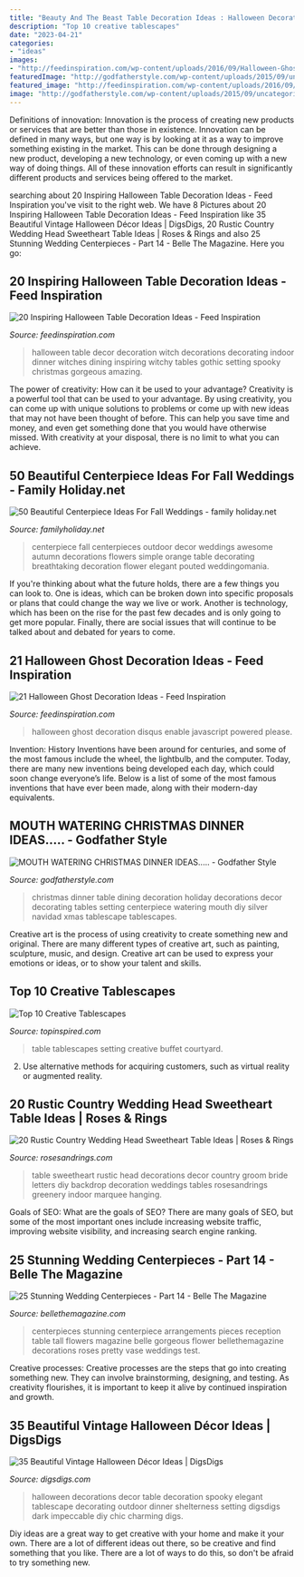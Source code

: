 ```yaml
---
title: "Beauty And The Beast Table Decoration Ideas : Halloween Decorations Decor Table Decoration Spooky Elegant Tablescape Decorating Outdoor Dinner Shelterness Setting Digsdigs Dark Impeccable Diy Chic Charming Digs"
description: "Top 10 creative tablescapes"
date: "2023-04-21"
categories:
- "ideas"
images:
- "http://feedinspiration.com/wp-content/uploads/2016/09/Halloween-Ghost-Decoration.jpg"
featuredImage: "http://godfatherstyle.com/wp-content/uploads/2015/09/uncategorized-clean-holiday-dinner-table-decoration-ideas-christmas-dinner-table-decoration-ideas-christmas-dining-room-table-decoration-ideas-christmas-dinner-table-decoration-ideas-pinterest-pi-.jpg"
featured_image: "http://feedinspiration.com/wp-content/uploads/2016/09/Halloween-Ghost-Decoration.jpg"
image: "http://godfatherstyle.com/wp-content/uploads/2015/09/uncategorized-clean-holiday-dinner-table-decoration-ideas-christmas-dinner-table-decoration-ideas-christmas-dining-room-table-decoration-ideas-christmas-dinner-table-decoration-ideas-pinterest-pi-.jpg"
---
```



Definitions of innovation:
Innovation is the process of creating new products or services that are better than those in existence. Innovation can be defined in many ways, but one way is by looking at it as a way to improve something existing in the market. This can be done through designing a new product, developing a new technology, or even coming up with a new way of doing things. All of these innovation efforts can result in significantly different products and services being offered to the market.

	

		
searching about 20 Inspiring Halloween Table Decoration Ideas - Feed Inspiration you've visit to the right web. We have 8 Pictures about 20 Inspiring Halloween Table Decoration Ideas - Feed Inspiration like 35 Beautiful Vintage Halloween Décor Ideas | DigsDigs, 20 Rustic Country Wedding Head Sweetheart Table Ideas | Roses &amp; Rings and also 25 Stunning Wedding Centerpieces - Part 14 - Belle The Magazine. Here you go:
		
    
## 20 Inspiring Halloween Table Decoration Ideas - Feed Inspiration

<img loading=lazy src="http://feedinspiration.com/wp-content/uploads/2016/09/Inspiring-Halloween-Table-Decoration-Idea.jpg" onerror="this.onerror=null;this.src='https://tse2.mm.bing.net/th?id=OIP.cavljuNNvHBut2WIHrg2_QHaKt&amp;pid=15.1';" alt="20 Inspiring Halloween Table Decoration Ideas - Feed Inspiration">

_Source: feedinspiration.com_

>halloween table decor decoration witch decorations decorating indoor dinner witches dining inspiring witchy tables gothic setting spooky christmas gorgeous amazing. 

	

The power of creativity: How can it be used to your advantage?
Creativity is a powerful tool that can be used to your advantage. By using creativity, you can come up with unique solutions to problems or come up with new ideas that may not have been thought of before. This can help you save time and money, and even get something done that you would have otherwise missed. With creativity at your disposal, there is no limit to what you can achieve.

    
## 50 Beautiful Centerpiece Ideas For Fall Weddings - Family Holiday.net

<img loading=lazy src="http://www.familyholiday.net/wp-content/uploads/2013/09/50-Beautiful-Centerpiece-Ideas-For-Fall-Weddings_35.jpg" onerror="this.onerror=null;this.src='https://tse1.mm.bing.net/th?id=OIP.xpc83utmNLR5vqZEU5VJuAHaLH&amp;pid=15.1';" alt="50 Beautiful Centerpiece Ideas For Fall Weddings - family holiday.net">

_Source: familyholiday.net_

>centerpiece fall centerpieces outdoor decor weddings awesome autumn decorations flowers simple orange table decorating breathtaking decoration flower elegant pouted weddingomania. 

	

If you're thinking about what the future holds, there are a few things you can look to. One is ideas, which can be broken down into specific proposals or plans that could change the way we live or work. Another is technology, which has been on the rise for the past few decades and is only going to get more popular. Finally, there are social issues that will continue to be talked about and debated for years to come.

    
## 21 Halloween Ghost Decoration Ideas - Feed Inspiration

<img loading=lazy src="http://feedinspiration.com/wp-content/uploads/2016/09/Halloween-Ghost-Decoration.jpg" onerror="this.onerror=null;this.src='https://tse1.mm.bing.net/th?id=OIP.Q5cxhq5ePfFh65way0NUbwHaKQ&amp;pid=15.1';" alt="21 Halloween Ghost Decoration Ideas - Feed Inspiration">

_Source: feedinspiration.com_

>halloween ghost decoration disqus enable javascript powered please. 

	

Invention: History
Inventions have been around for centuries, and some of the most famous include the wheel, the lightbulb, and the computer. Today, there are many new inventions being developed each day, which could soon change everyone’s life. Below is a list of some of the most famous inventions that have ever been made, along with their modern-day equivalents.

    
## MOUTH WATERING CHRISTMAS DINNER IDEAS..... - Godfather Style

<img loading=lazy src="http://godfatherstyle.com/wp-content/uploads/2015/09/uncategorized-clean-holiday-dinner-table-decoration-ideas-christmas-dinner-table-decoration-ideas-christmas-dining-room-table-decoration-ideas-christmas-dinner-table-decoration-ideas-pinterest-pi-.jpg" onerror="this.onerror=null;this.src='https://tse2.mm.bing.net/th?id=OIP.ZiBs3lpMGJ3hWEdVwKhuPwHaK6&amp;pid=15.1';" alt="MOUTH WATERING CHRISTMAS DINNER IDEAS..... - Godfather Style">

_Source: godfatherstyle.com_

>christmas dinner table dining decoration holiday decorations decor decorating tables setting centerpiece watering mouth diy silver navidad xmas tablescape tablescapes. 

	

Creative art is the process of using creativity to create something new and original. There are many different types of creative art, such as painting, sculpture, music, and design. Creative art can be used to express your emotions or ideas, or to show your talent and skills.

    
## Top 10 Creative Tablescapes

<img loading=lazy src="https://www.topinspired.com/wp-content/uploads/2013/07/44.jpg" onerror="this.onerror=null;this.src='https://tse3.mm.bing.net/th?id=OIP.6cfqA5RSVJKdAX5CLzmjAgHaLH&amp;pid=15.1';" alt="Top 10 Creative Tablescapes">

_Source: topinspired.com_

>table tablescapes setting creative buffet courtyard. 

	

2. Use alternative methods for acquiring customers, such as virtual reality or augmented reality.

    
## 20 Rustic Country Wedding Head Sweetheart Table Ideas | Roses &amp; Rings

<img loading=lazy src="http://www.rosesandrings.com/wp-content/uploads/2018/01/rustic-greenery-sweetheart-table-for-indoor-wedding.jpg" onerror="this.onerror=null;this.src='https://tse1.mm.bing.net/th?id=OIP.KC3Bd0vqDXj5PzGIYj9HaAHaJQ&amp;pid=15.1';" alt="20 Rustic Country Wedding Head Sweetheart Table Ideas | Roses &amp; Rings">

_Source: rosesandrings.com_

>table sweetheart rustic head decorations decor country groom bride letters diy backdrop decoration weddings tables rosesandrings greenery indoor marquee hanging. 

	

Goals of SEO: What are the goals of SEO?
There are many goals of SEO, but some of the most important ones include increasing website traffic, improving website visibility, and increasing search engine ranking.

    
## 25 Stunning Wedding Centerpieces - Part 14 - Belle The Magazine

<img loading=lazy src="http://1.bp.blogspot.com/-3rEJ6sDcdvY/UTDbN6mdzmI/AAAAAAAAWuY/IzQSv59kSdc/s1600/wedding-centerpiece-ideas-26.jpg" onerror="this.onerror=null;this.src='https://tse3.mm.bing.net/th?id=OIP.T-V9zYY8t_2rdFiwORz01gHaLH&amp;pid=15.1';" alt="25 Stunning Wedding Centerpieces - Part 14 - Belle The Magazine">

_Source: bellethemagazine.com_

>centerpieces stunning centerpiece arrangements pieces reception table tall flowers magazine belle gorgeous flower bellethemagazine decorations roses pretty vase weddings test. 

	

Creative processes:
Creative processes are the steps that go into creating something new. They can involve brainstorming, designing, and testing. As creativity flourishes, it is important to keep it alive by continued inspiration and growth.

    
## 35 Beautiful Vintage Halloween Décor Ideas | DigsDigs

<img loading=lazy src="http://www.digsdigs.com/photos/beautiful-vintage-halloween-decor-ideas-14.jpg" onerror="this.onerror=null;this.src='https://tse1.mm.bing.net/th?id=OIP.tn99MrXHOZCxtBN3SHR6KwHaLH&amp;pid=15.1';" alt="35 Beautiful Vintage Halloween Décor Ideas | DigsDigs">

_Source: digsdigs.com_

>halloween decorations decor table decoration spooky elegant tablescape decorating outdoor dinner shelterness setting digsdigs dark impeccable diy chic charming digs. 

	

Diy ideas are a great way to get creative with your home and make it your own. There are a lot of different ideas out there, so be creative and find something that you like. There are a lot of ways to do this, so don't be afraid to try something new.

